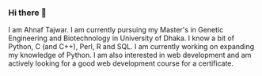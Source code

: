 ### Hi there 👋

<!--
**AhnafTajwar/AhnafTajwar** is a ✨ _special_ ✨ repository because its `README.md` (this file) appears on your GitHub profile.

Here are some ideas to get you started:

- 🔭 I’m currently working on ...
- 🌱 I’m currently learning ...
- 👯 I’m looking to collaborate on ...
- 🤔 I’m looking for help with ...
- 💬 Ask me about ...
- 📫 How to reach me: ...
- 😄 Pronouns: ...
- ⚡ Fun fact: ...
-->
I am Ahnaf Tajwar. I am currently pursuing my Master's in Genetic Engineering and Biotechnology in University of Dhaka.
I know a bit of Python, C (and C++), Perl, R and SQL. I am currently working on expanding my knowledge of Python. I am also interested in web development and am actively looking for a good web development course for a certificate.
